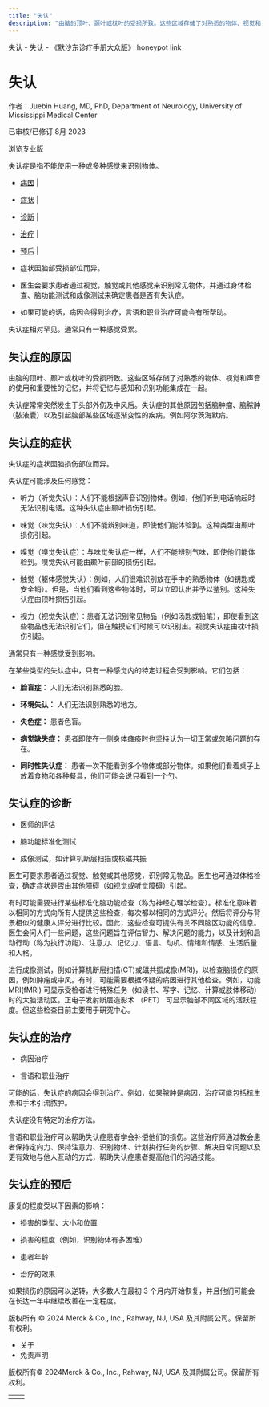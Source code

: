 ```yaml
---
title: "失认"
description: "由脑的顶叶、颞叶或枕叶的受损所致。这些区域存储了对熟悉的物体、视觉和声音的使用和重要性的记忆，并将记忆与感知和识别功能集成在一起。"
---
```


﻿失认 \- 失认 \- 《默沙东诊疗手册大众版》 honeypot link

# 失认

作者：Juebin Huang, MD, PhD, Department of Neurology, University of Mississippi Medical
Center

已审核/已修订 8月 2023

浏览专业版

失认症是指不能使用一种或多种感觉来识别物体。

- [病因](#病因_v26414335_zh) \|
- [症状](#症状_v26414339_zh) \|
- [诊断](#诊断_v9051960_zh) \|
- [治疗](#治疗_v9051965_zh) \|
- [预后](#预后_v26414359_zh) \|

- 症状因脑部受损部位而异。

- 医生会要求患者通过视觉，触觉或其他感觉来识别常见物体，并通过身体检查、脑功能测试和成像测试来确定患者是否有失认症。

- 如果可能的话，病因会得到治疗，言语和职业治疗可能会有所帮助。


失认症相对罕见。通常只有一种感觉受累。

## 失认症的原因

由脑的顶叶、颞叶或枕叶的受损所致。这些区域存储了对熟悉的物体、视觉和声音的使用和重要性的记忆，并将记忆与感知和识别功能集成在一起。

失认症常常突然发生于头部外伤及中风后。失认症的其他原因包括脑肿瘤、脑脓肿（脓液囊）以及引起脑部某些区域逐渐变性的疾病，例如阿尔茨海默病。

## 失认症的症状

失认症的症状因脑损伤部位而异。

失认症可能涉及任何感觉：

- 听力（听觉失认）：人们不能根据声音识别物体。例如，他们听到电话响起时无法识别电话。这种失认症由颞叶损伤引起。

- 味觉（味觉失认）：人们不能辨别味道，即使他们能体验到。这种类型由颞叶损伤引起。

- 嗅觉（嗅觉失认症）：与味觉失认症一样，人们不能辨别气味，即使他们能体验到。嗅觉失认可能由颞叶前部的损伤引起。

- 触觉（躯体感觉失认）：例如，人们很难识别放在手中的熟悉物体（如钥匙或安全销）。但是，当他们看到这些物体时，可以立即认出并予以鉴别。这种失认症由顶叶损伤引起。

- 视力（视觉失认症）：患者无法识别常见物品（例如汤匙或铅笔），即使看到这些物品也无法识别它们，但在触摸它们时候可以识别出。视觉失认症由枕叶损伤引起。


通常只有一种感觉受到影响。

在某些类型的失认症中，只有一种感觉内的特定过程会受到影响。它们包括：

- **脸盲症：** 人们无法识别熟悉的脸。

- **环境失认：** 人们无法识别熟悉的地方。

- **失色症：** 患者色盲。

- **病觉缺失症：** 患者即使在一侧身体瘫痪时也坚持认为一切正常或忽略问题的存在。

- **同时性失认症：** 患者一次不能看到多个物体或部分物体。如果他们看着桌子上放着食物和各种餐具，他们可能会说只看到一个勺。


## 失认症的诊断

- 医师的评估

- 脑功能标准化测试

- 成像测试，如计算机断层扫描或核磁共振


医生可要求患者通过视觉、触觉或其他感觉，识别常见物品。医生也可通过体格检查，确定症状是否由其他障碍（如视觉或听觉障碍）引起。

有时可能需要进行某些标准化脑功能检查（称为神经心理学检查）。标准化意味着以相同的方式向所有人提供这些检查，每次都以相同的方式评分。然后将评分与背景相似的健康人评分进行比较。因此，这些检查可提供有关不同脑区功能的信息。医生会问人们一些问题，这些问题旨在评估智力、解决问题的能力，以及计划和启动行动（称为执行功能）、注意力、记忆力、语言、动机、情绪和情感、生活质量和人格。

进行成像测试，例如计算机断层扫描(CT)或磁共振成像(MRI)，以检查脑损伤的原因，例如肿瘤或中风。有时，可能需要根据怀疑的病因进行其他检查。例如，功能 MRI(fMRI) 可显示受检者进行特殊任务（如读书、写字、记忆、计算或肢体移动）时的大脑活动区。正电子发射断层造影术 （PET） 可显示脑部不同区域的活跃程度。但这些检查目前主要用于研究中心。

## 失认症的治疗

- 病因治疗

- 言语和职业治疗


可能的话，失认症的病因会得到治疗。例如，如果脓肿是病因，治疗可能包括抗生素和手术引流脓肿。

失认症没有特定的治疗方法。

言语和职业治疗可以帮助失认症患者学会补偿他们的损伤。这些治疗师通过教会患者保持定向力、保持注意力、识别物体、计划执行任务的步骤、解决日常问题以及更有效地与他人互动的方式，帮助失认症患者提高他们的沟通技能。

## 失认症的预后

康复的程度受以下因素的影响：

- 损害的类型、大小和位置

- 损害的程度（例如，识别物体有多困难）

- 患者年龄

- 治疗的效果


如果损伤的原因可以逆转，大多数人在最初 3 个月内开始恢复，并且他们可能会在长达一年中继续改善在一定程度。



版权所有 © 2024
Merck & Co., Inc., Rahway, NJ, USA 及其附属公司。保留所有权利。

- 关于
- 免责声明

版权所有© 2024Merck & Co., Inc., Rahway, NJ, USA 及其附属公司。保留所有权利。

|     |     |
| --- | --- |
|  |  |